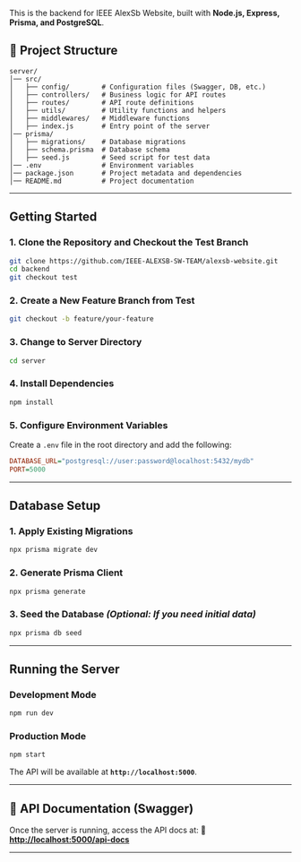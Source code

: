 This is the backend for IEEE AlexSb Website, built with **Node.js, Express, Prisma, and PostgreSQL**.
## 📂 Project Structure

```
server/
│── src/
│   ├── config/        # Configuration files (Swagger, DB, etc.)
│   ├── controllers/   # Business logic for API routes
│   ├── routes/        # API route definitions
│   ├── utils/         # Utility functions and helpers
│   ├── middlewares/   # Middleware functions
│   ├── index.js       # Entry point of the server
│── prisma/
│   ├── migrations/    # Database migrations
│   ├── schema.prisma  # Database schema
│   ├── seed.js        # Seed script for test data
│── .env               # Environment variables
│── package.json       # Project metadata and dependencies
│── README.md          # Project documentation
```

---

##  Getting Started

### **1. Clone the Repository and Checkout the Test Branch**

```sh
git clone https://github.com/IEEE-ALEXSB-SW-TEAM/alexsb-website.git
cd backend
git checkout test
```

### **2. Create a New Feature Branch from Test**

```sh
git checkout -b feature/your-feature
```

### **3. Change to Server Directory**

```sh
cd server
```

### **4. Install Dependencies**

```sh
npm install
```

### **5. Configure Environment Variables**

Create a `.env` file in the root directory and add the following:

```ini
DATABASE_URL="postgresql://user:password@localhost:5432/mydb"
PORT=5000
```

---

##  Database Setup

### **1. Apply Existing Migrations**

```sh
npx prisma migrate dev
```

### **2. Generate Prisma Client**

```sh
npx prisma generate
```

### **3. Seed the Database** *(Optional: If you need initial data)*

```sh
npx prisma db seed
```

---

##  Running the Server

### **Development Mode**

```sh
npm run dev
```

### **Production Mode**

```sh
npm start
```

The API will be available at **`http://localhost:5000`**.

---

## 📄 API Documentation (Swagger)

Once the server is running, access the API docs at:
🔗 **[http://localhost:5000/api-docs](http://localhost:5000/api-docs)**

---
